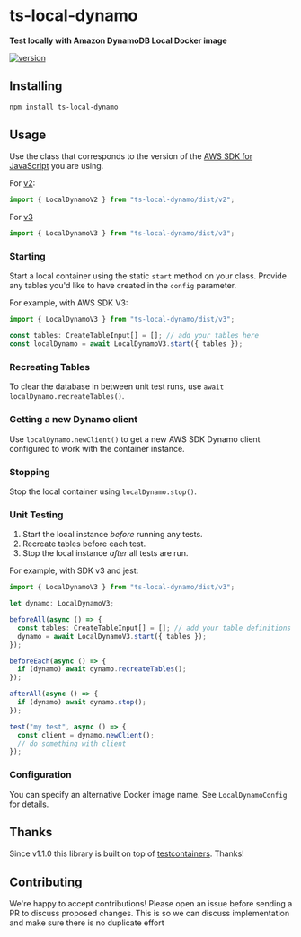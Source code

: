 # ts-local-dynamo

**Test locally with Amazon DynamoDB Local Docker image**

[![version](https://img.shields.io/npm/v/ts-local-dynamo.svg?style=flat-square)](https://www.npmjs.com/package/ts-local-dynamo)

## Installing

```sh
npm install ts-local-dynamo
```

## Usage

Use the class that corresponds to the version of the
[AWS SDK for JavaScript](https://aws.amazon.com/sdk-for-javascript/) you are using.

For [v2](https://docs.aws.amazon.com/AWSJavaScriptSDK/latest/):

```typescript
import { LocalDynamoV2 } from "ts-local-dynamo/dist/v2";
```

For [v3](https://docs.aws.amazon.com/AWSJavaScriptSDK/v3/latest/)

```typescript
import { LocalDynamoV3 } from "ts-local-dynamo/dist/v3";
```

### Starting

Start a local container using the static `start` method on your class. Provide any tables you'd like to have created in
the `config` parameter.

For example, with AWS SDK V3:

```typescript
import { LocalDynamoV3 } from "ts-local-dynamo/dist/v3";

const tables: CreateTableInput[] = []; // add your tables here
const localDynamo = await LocalDynamoV3.start({ tables });
```

### Recreating Tables

To clear the database in between unit test runs, use `await localDynamo.recreateTables()`.

### Getting a new Dynamo client

Use `localDynamo.newClient()` to get a new AWS SDK Dynamo client configured to work with the container instance.

### Stopping

Stop the local container using `localDynamo.stop()`.

### Unit Testing

1. Start the local instance *before* running any tests.
2. Recreate tables before each test.
3. Stop the local instance *after* all tests are run.

For example, with SDK v3 and jest:

```typescript
import { LocalDynamoV3 } from "ts-local-dynamo/dist/v3";

let dynamo: LocalDynamoV3;

beforeAll(async () => {
  const tables: CreateTableInput[] = []; // add your table definitions
  dynamo = await LocalDynamoV3.start({ tables });
});

beforeEach(async () => {
  if (dynamo) await dynamo.recreateTables();
});

afterAll(async () => {
  if (dynamo) await dynamo.stop();
});

test("my test", async () => {
  const client = dynamo.newClient();
  // do something with client
});
```

### Configuration

You can specify an alternative Docker image name. See `LocalDynamoConfig` for details.

## Thanks

Since v1.1.0 this library is built on top of [testcontainers](https://www.npmjs.com/package/testcontainers).  Thanks!

## Contributing

We're happy to accept contributions!  Please open an issue before sending a PR to discuss proposed changes. This is so
we can discuss implementation and make sure there is no duplicate effort
